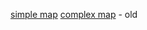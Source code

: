 

[simple map](https://makelinux.github.io/kernel/diagram/)
[complex map](https://makelinux.github.io/kernel/map/) - old
